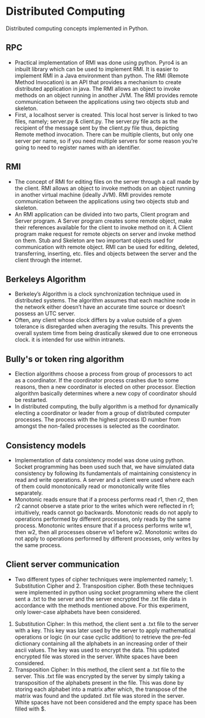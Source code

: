 # Distributed Computing

Distributed computing concepts implemented in Python.

## RPC
* Practical implementation of RMI was done using python. Pyro4 is an inbuilt library which can be used to implement RMI. It is easier to implement RMI in a Java environment than python. The RMI (Remote Method Invocation) is an API that provides a mechanism to create distributed application in java. The RMI allows an object to invoke methods on an object running in another JVM. The RMI provides remote communication between the applications using two objects stub and skeleton.
* First, a localhost server is created. This local host server is linked to two files, namely; server.py & client.py. The server.py file acts as the recipient of the message sent by the client.py file thus, depicting Remote method invocation. There can be multiple clients, but only one server per name, so if you need multiple servers for some reason you’re going to need to register names with an identifier.

## RMI
* The concept of RMI for editing files on the server through a call made by the client. RMI allows an object to invoke methods on an object running in another virtual machine (ideally JVM). RMI provides remote communication between the applications using two objects stub and skeleton.
* An RMI application can be divided into two parts, Client program and Server program. A Server program creates some remote object, make their references available for the client to invoke method on it. A Client program make request for remote objects on server and invoke method on them. Stub and Skeleton are two important objects used for communication with remote object. RMI can be used for editing, deleted, transferring, inserting, etc. files and objects between the server and the client through the internet. 

## Berkeleys Algorithm
* Berkeley’s Algorithm is a clock synchronization technique used in distributed systems. The algorithm assumes that each machine node in the network either doesn’t have an accurate time source or doesn’t possess an UTC server.
* Often, any client whose clock differs by a value outside of a given tolerance is disregarded when averaging the results. This prevents the overall system time from being drastically skewed due to one erroneous clock. it is intended for use within intranets.

## Bully's or token ring algorithm
* Election algorithms choose a process from group of processors to act as a coordinator. If the coordinator process crashes due to some reasons, then a new coordinator is elected on other processor. Election algorithm basically determines where a new copy of coordinator should be restarted.
* In distributed computing, the bully algorithm is a method for dynamically electing a coordinator or leader from a group of distributed computer processes. The process with the highest process ID number from amongst the non-failed processes is selected as the coordinator.

## Consistency models
* Implementation of data consistency model was done using python. Socket programming has been used such that, we have simulated data consistency by following its fundamentals of maintaining consistency in read and write operations. A server and a client were used where each of them could monotonically read or monotonically write files separately.
* Monotonic reads ensure that if a process performs read r1, then r2, then r2 cannot observe a state prior to the writes which were reflected in r1; intuitively, reads cannot go backwards. Monotonic reads do not apply to operations performed by different processes, only reads by the same process.
Monotonic writes ensure that if a process performs write w1, then w2, then all processes observe w1 before w2. Monotonic writes do not apply to operations performed
by different processes, only writes by the same process.

## Client server communication
* Two different types of cipher techniques were implemented namely; 1. Substitution Cipher and 2. Transposition cipher. Both these techniques were implemented in python using socket programming where the client sent a .txt to the server and the server encrypted the .txt file data in accordance with the methods mentioned above. For this experiment, only lower-case alphabets have been considered.
1. Substitution Cipher: In this method, the client sent a .txt file to the server with a key. This key was later used by the server to apply mathematical operations or logic (in our case cyclic addition) to retrieve the pre-fed dictionary containing all the alphabets in an increasing order of their ascii values. The key was used to encrypt the data. This updated encrypted file was stored in the server. White spaces have been considered.
2. Transposition Cipher: In this method, the client sent a .txt file to the server. This .txt file was encrypted by the server by simply taking a transposition of the alphabets present in the file. This was done by storing each alphabet into a matrix after which, the transpose of the matrix was found and the updated .txt file was stored in the server. White spaces have not been considered and the empty space has been filled with $.

